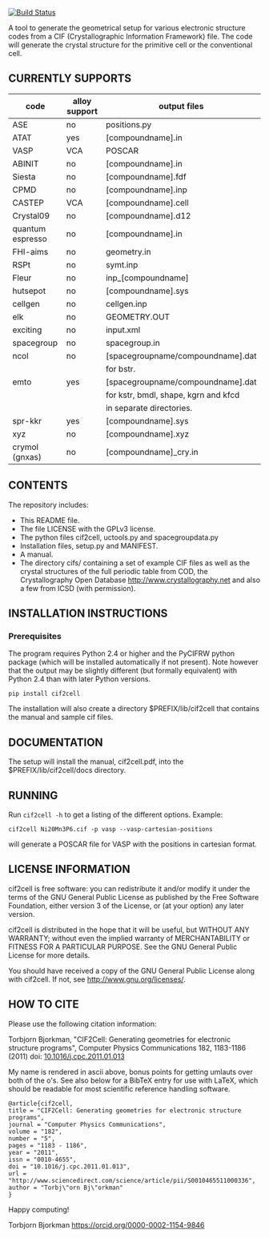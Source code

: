 [![Build Status](https://github.com/torbjornbjorkman/cif2cell/workflows/ci/badge.svg)](https://github.com/torbjornbjorkman/cif2cell/actions)

A tool to generate the geometrical setup for various electronic
structure codes from a CIF (Crystallographic Information
Framework) file. The code will generate the crystal structure for
the primitive cell or the conventional cell.

## CURRENTLY SUPPORTS

|code           | alloy support |   output files|
|---------------|---------|-----------------------------------|
|ASE            |   no    | positions.py|
|ATAT           |  yes    | [compoundname].in|
|VASP           |  VCA    | POSCAR|
|ABINIT         |   no    | [compoundname].in|
|Siesta         |   no    | [compoundname].fdf|
|CPMD           |   no    | [compoundname].inp|
|CASTEP         |  VCA    | [compoundname].cell|
|Crystal09      |   no    | [compoundname].d12|
|quantum espresso|  no    | [compoundname].in|
|FHI-aims       |   no    | geometry.in|
|RSPt           |   no    | symt.inp|
|Fleur          |   no    | inp_[compoundname]|
|hutsepot       |   no    | [compoundname].sys|
|cellgen        |   no    | cellgen.inp|
|elk            |   no    | GEOMETRY.OUT|
|exciting       |   no    | input.xml|
|spacegroup     |   no    | spacegroup.in|
|ncol           |   no    | [spacegroupname/compoundname].dat|
|               |         | for bstr.|
|emto           |   yes   | [spacegroupname/compoundname].dat|
|               |         | for kstr, bmdl, shape, kgrn and kfcd|
|               |         | in separate directories.|
|spr-kkr        |   yes   | [compoundname].sys|
|xyz            |   no    | [compoundname].xyz|
|crymol (gnxas) |   no    | [compoundname]\_cry.in|

## CONTENTS

The repository includes:

* This README file.
* The file LICENSE with the GPLv3 license.
* The python files cif2cell, uctools.py and spacegroupdata.py
* Installation files, setup.py and MANIFEST.
* A manual.
* The directory cifs/ containing a set of example CIF files
  as well as the crystal structures of the full periodic table
  from COD, the Crystallography Open Database <http://www.crystallography.net>
  and also a few from ICSD (with permission).


## INSTALLATION INSTRUCTIONS

### Prerequisites

The program requires Python 2.4 or higher and the PyCIFRW python package (which
will be installed automatically if not present).
Note however that the output may be slightly different (but formally
equivalent) with Python 2.4 than with later Python versions.


```
pip install cif2cell
```

The installation will also create a directory $PREFIX/lib/cif2cell
that contains the manual and sample cif files.


## DOCUMENTATION

The setup will install the manual, cif2cell.pdf, into the
$PREFIX/lib/cif2cell/docs directory.


## RUNNING

Run `cif2cell -h` to get a listing of the different options.
Example:

```
cif2cell Ni20Mn3P6.cif -p vasp --vasp-cartesian-positions
```

will generate a POSCAR file for VASP with the positions in cartesian format.


## LICENSE INFORMATION

cif2cell is free software: you can redistribute it and/or modify
it under the terms of the GNU General Public License as published by
the Free Software Foundation, either version 3 of the License, or
(at your option) any later version.

cif2cell is distributed in the hope that it will be useful,
but WITHOUT ANY WARRANTY; without even the implied warranty of
MERCHANTABILITY or FITNESS FOR A PARTICULAR PURPOSE.  See the
GNU General Public License for more details.

You should have received a copy of the GNU General Public License
along with cif2cell.  If not, see <http://www.gnu.org/licenses/>.

## HOW TO CITE

Please use the following citation information:

Torbjorn Bjorkman, "CIF2Cell: Generating geometries for electronic structure programs",
Computer Physics Communications 182, 1183-1186 (2011)
doi: [10.1016/j.cpc.2011.01.013](https://doi.org/10.1016/j.cpc.2011.01.013)

My name is rendered in ascii above, bonus points for getting umlauts over both of the o's.
See also below for a BibTeX entry for use with LaTeX, which should be readable
for most scientific reference handling software.

```
@article{cif2cell,
title = "CIF2Cell: Generating geometries for electronic structure programs",
journal = "Computer Physics Communications",
volume = "182",
number = "5",
pages = "1183 - 1186",
year = "2011",
issn = "0010-4655",
doi = "10.1016/j.cpc.2011.01.013",
url = "http://www.sciencedirect.com/science/article/pii/S0010465511000336",
author = "Torbj\"orn Bj\"orkman"
}
```




Happy computing!

Torbjorn Bjorkman
https://orcid.org/0000-0002-1154-9846
